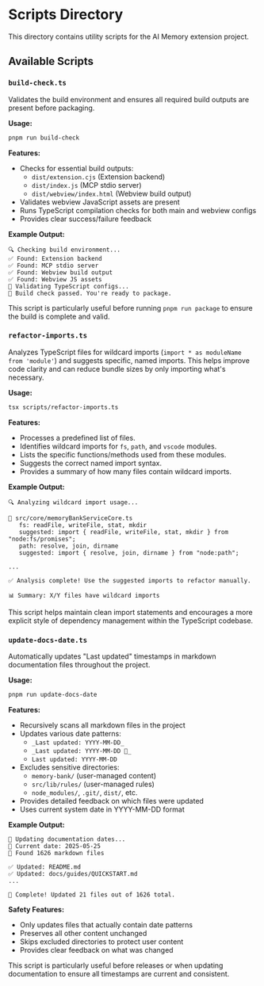 # Scripts Directory

This directory contains utility scripts for the AI Memory extension project.

## Available Scripts

### `build-check.ts`

Validates the build environment and ensures all required build outputs are present before packaging.

**Usage:**

```bash
pnpm run build-check
```

**Features:**

- Checks for essential build outputs:
  - `dist/extension.cjs` (Extension backend)
  - `dist/index.js` (MCP stdio server)
  - `dist/webview/index.html` (Webview build output)
- Validates webview JavaScript assets are present
- Runs TypeScript compilation checks for both main and webview configs
- Provides clear success/failure feedback

**Example Output:**

```text
🔍 Checking build environment...
✅ Found: Extension backend
✅ Found: MCP stdio server
✅ Found: Webview build output
✅ Found: Webview JS assets
🔧 Validating TypeScript configs...
🎉 Build check passed. You're ready to package.
```

This script is particularly useful before running `pnpm run package` to ensure the build is complete and valid.

### `refactor-imports.ts`

Analyzes TypeScript files for wildcard imports (`import * as moduleName from 'module'`) and suggests specific, named imports. This helps improve code clarity and can reduce bundle sizes by only importing what's necessary.

**Usage:**

```bash
tsx scripts/refactor-imports.ts
```

**Features:**

- Processes a predefined list of files.
- Identifies wildcard imports for `fs`, `path`, and `vscode` modules.
- Lists the specific functions/methods used from these modules.
- Suggests the correct named import syntax.
- Provides a summary of how many files contain wildcard imports.

**Example Output:**

```text
🔍 Analyzing wildcard import usage...

📁 src/core/memoryBankServiceCore.ts
   fs: readFile, writeFile, stat, mkdir
   suggested: import { readFile, writeFile, stat, mkdir } from "node:fs/promises";
   path: resolve, join, dirname
   suggested: import { resolve, join, dirname } from "node:path";

...

✅ Analysis complete! Use the suggested imports to refactor manually.

📊 Summary: X/Y files have wildcard imports
```

This script helps maintain clean import statements and encourages a more explicit style of dependency management within the TypeScript codebase.

### `update-docs-date.ts`

Automatically updates "Last updated" timestamps in markdown documentation files throughout the project.

**Usage:**

```bash
pnpm run update-docs-date
```

**Features:**

- Recursively scans all markdown files in the project
- Updates various date patterns:
  - `_Last updated: YYYY-MM-DD_`
  - `_Last updated: YYYY-MM-DD 🐹_`
  - `Last updated: YYYY-MM-DD`
- Excludes sensitive directories:
  - `memory-bank/` (user-managed content)
  - `src/lib/rules/` (user-managed rules)
  - `node_modules/`, `.git/`, `dist/`, etc.
- Provides detailed feedback on which files were updated
- Uses current system date in YYYY-MM-DD format

**Example Output:**

```text
🔄 Updating documentation dates...
📅 Current date: 2025-05-25
📄 Found 1626 markdown files

✅ Updated: README.md
✅ Updated: docs/guides/QUICKSTART.md
...

🎉 Complete! Updated 21 files out of 1626 total.
```

**Safety Features:**

- Only updates files that actually contain date patterns
- Preserves all other content unchanged
- Skips excluded directories to protect user content
- Provides clear feedback on what was changed

This script is particularly useful before releases or when updating documentation to ensure all timestamps are current and consistent.
